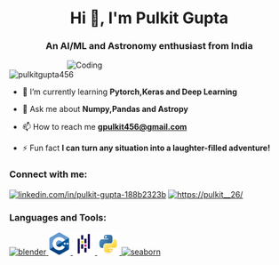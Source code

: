 <h1 align="center">Hi 👋, I'm Pulkit Gupta</h1>
<h3 align="center">An AI/ML and Astronomy enthusiast from India</h3>
<img align="right" alt="Coding" width="400" src="https://indoanalytica.com/static/images/data-science-2.gif">

<p align="left"> <img src="https://komarev.com/ghpvc/?username=pulkitgupta456&label=Profile%20views&color=0e75b6&style=flat" alt="pulkitgupta456" /> </p>

- 🌱 I’m currently learning **Pytorch,Keras and Deep Learning**

- 💬 Ask me about **Numpy,Pandas and Astropy**

- 📫 How to reach me **gpulkit456@gmail.com**

- ⚡ Fun fact **I can turn any situation into a laughter-filled adventure!**

<h3 align="left">Connect with me:</h3>
<p align="left">
<a href="https://linkedin.com/in/pulkit-gupta-188b2323b" target="blank"><img align="center" src="https://raw.githubusercontent.com/rahuldkjain/github-profile-readme-generator/master/src/images/icons/Social/linked-in-alt.svg" alt="linkedin.com/in/pulkit-gupta-188b2323b" height="30" width="40" /></a>
<a href="https://www.instagram.com/pulkit__26/" target="blank"><img align="center" src="https://raw.githubusercontent.com/rahuldkjain/github-profile-readme-generator/master/src/images/icons/Social/instagram.svg" alt="https://pulkit__26/" height="30" width="40" /></a>
</p>

<h3 align="left">Languages and Tools:</h3>
<p align="left"> <a href="https://www.blender.org/" target="_blank" rel="noreferrer"> <img src="https://download.blender.org/branding/community/blender_community_badge_white.svg" alt="blender" width="40" height="40"/> </a> <a href="https://www.w3schools.com/cpp/" target="_blank" rel="noreferrer"> <img src="https://raw.githubusercontent.com/devicons/devicon/master/icons/cplusplus/cplusplus-original.svg" alt="cplusplus" width="40" height="40"/> </a> <a href="https://pandas.pydata.org/" target="_blank" rel="noreferrer"> <img src="https://raw.githubusercontent.com/devicons/devicon/2ae2a900d2f041da66e950e4d48052658d850630/icons/pandas/pandas-original.svg" alt="pandas" width="40" height="40"/> </a> <a href="https://www.python.org" target="_blank" rel="noreferrer"> <img src="https://raw.githubusercontent.com/devicons/devicon/master/icons/python/python-original.svg" alt="python" width="40" height="40"/> </a> <a href="https://seaborn.pydata.org/" target="_blank" rel="noreferrer"> <img src="https://seaborn.pydata.org/_images/logo-mark-lightbg.svg" alt="seaborn" width="40" height="40"/> </a> </p>
